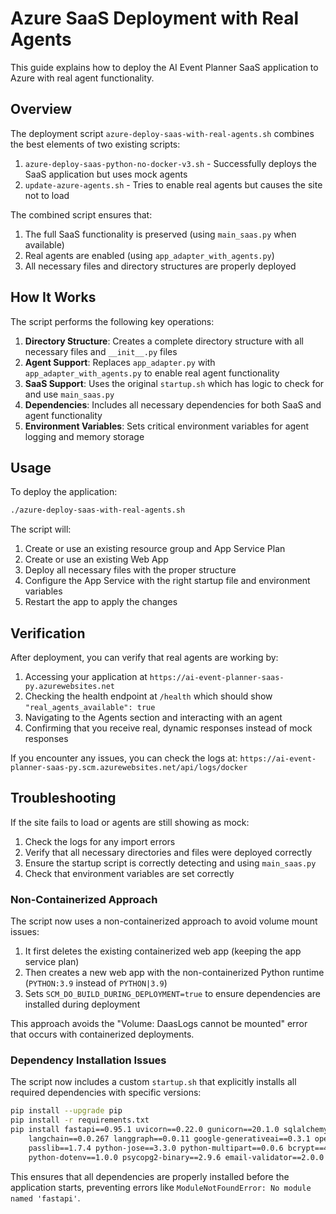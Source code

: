# Azure SaaS Deployment with Real Agents

This guide explains how to deploy the AI Event Planner SaaS application to Azure with real agent functionality.

## Overview

The deployment script `azure-deploy-saas-with-real-agents.sh` combines the best elements of two existing scripts:
1. `azure-deploy-saas-python-no-docker-v3.sh` - Successfully deploys the SaaS application but uses mock agents
2. `update-azure-agents.sh` - Tries to enable real agents but causes the site not to load

The combined script ensures that:
1. The full SaaS functionality is preserved (using `main_saas.py` when available)
2. Real agents are enabled (using `app_adapter_with_agents.py`)
3. All necessary files and directory structures are properly deployed

## How It Works

The script performs the following key operations:

1. **Directory Structure**: Creates a complete directory structure with all necessary files and `__init__.py` files
2. **Agent Support**: Replaces `app_adapter.py` with `app_adapter_with_agents.py` to enable real agent functionality
3. **SaaS Support**: Uses the original `startup.sh` which has logic to check for and use `main_saas.py`
4. **Dependencies**: Includes all necessary dependencies for both SaaS and agent functionality
5. **Environment Variables**: Sets critical environment variables for agent logging and memory storage

## Usage

To deploy the application:

```bash
./azure-deploy-saas-with-real-agents.sh
```

The script will:
1. Create or use an existing resource group and App Service Plan
2. Create or use an existing Web App
3. Deploy all necessary files with the proper structure
4. Configure the App Service with the right startup file and environment variables
5. Restart the app to apply the changes

## Verification

After deployment, you can verify that real agents are working by:

1. Accessing your application at `https://ai-event-planner-saas-py.azurewebsites.net`
2. Checking the health endpoint at `/health` which should show `"real_agents_available": true`
3. Navigating to the Agents section and interacting with an agent
4. Confirming that you receive real, dynamic responses instead of mock responses

If you encounter any issues, you can check the logs at:
`https://ai-event-planner-saas-py.scm.azurewebsites.net/api/logs/docker`

## Troubleshooting

If the site fails to load or agents are still showing as mock:

1. Check the logs for any import errors
2. Verify that all necessary directories and files were deployed correctly
3. Ensure the startup script is correctly detecting and using `main_saas.py`
4. Check that environment variables are set correctly

### Non-Containerized Approach

The script now uses a non-containerized approach to avoid volume mount issues:

1. It first deletes the existing containerized web app (keeping the app service plan)
2. Then creates a new web app with the non-containerized Python runtime (`PYTHON:3.9` instead of `PYTHON|3.9`)
3. Sets `SCM_DO_BUILD_DURING_DEPLOYMENT=true` to ensure dependencies are installed during deployment

This approach avoids the "Volume: DaasLogs cannot be mounted" error that occurs with containerized deployments.

### Dependency Installation Issues

The script now includes a custom `startup.sh` that explicitly installs all required dependencies with specific versions:

```bash
pip install --upgrade pip
pip install -r requirements.txt
pip install fastapi==0.95.1 uvicorn==0.22.0 gunicorn==20.1.0 sqlalchemy==2.0.9 pydantic==1.10.7 \
    langchain==0.0.267 langgraph==0.0.11 google-generativeai==0.3.1 openai==0.28.1 \
    passlib==1.7.4 python-jose==3.3.0 python-multipart==0.0.6 bcrypt==4.0.1 \
    python-dotenv==1.0.0 psycopg2-binary==2.9.6 email-validator==2.0.0 icalendar==5.0.7 alembic==1.10.4
```

This ensures that all dependencies are properly installed before the application starts, preventing errors like `ModuleNotFoundError: No module named 'fastapi'`.
